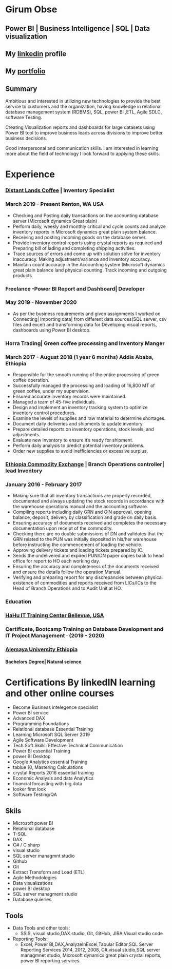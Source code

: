 

# Girum Obse
## Power BI | Business Intelligence | SQL | Data visualization
## My [linkedin](https://www.linkedin.com/in/girum-legese/) profile
## My [portfolio](https://ggithub2020.github.io/Ggithub2020-Ggithub2020-.github.io/)

## Summary

Ambitious and interested in utilizing new technologies to provide the best service to customers and the organization, having knowledge in relational database management system (RDBMS), SQL, power BI ,ETL, Agile SDLC, software Testing.

Creating Visualization reports and dashboards for large datasets using Power BI tool to improve business leads across divisions to improve better business decisions.

Good interpersonal and communication skills. I am interested in learning more about the field of technology I look forward to applying these skills.

# Experience 

### [Distant Lands Coffee](http://www.dlcoffee.com/) | Inventory Specialist

### March 2019 - Present Renton, WA USA

+ Checking and Posting daily transactions on the accounting database server (Microsoft dynamics Great plain)
+ Perform daily, weekly and monthly critical and cycle counts and analyze inventory reports in Microsoft dynamics great plain system balance.
+ Receiving and posting incoming goods on the database server.
+ Provide inventory control reports using crystal reports  as required and Preparing bill of lading and completing shipping activities.
+ Trace sources of errors and come up with solution solve for inventory inaccuracy. Making adjustment/variance and inventory accuracy.
+ Maintain count accuracy in the Accounting system (Microsoft dynamics great plain balance land physical counting. Track incoming and outgoing products
### Freelance  -Power BI Report and Dashboard| Developer
### May 2019 - November 2020

+ As per the business requirements and given assignments I worked on Connecting| Importing data| from different data sources(SQL server, csv files and excel) and transforming data for Developing visual reports, dashboards using Power BI desktop.

### Horra Trading| Green coffee processing and Inventory Manger
### March 2017 - August 2018 (1 year 6 months) Addis Ababa, Ethiopia

+ Responsible for the smooth running of the entire processing of green coffee operation.
+ Successfully managed the processing and loading of 16,800 MT of green coffee, under my supervision.
+ Ensured accurate inventory records were maintained.
+ Managed a team of 45-five individuals.
+ Design and implement an inventory tracking system to optimize inventory control procedures.
+ Examine the levels of supplies and raw material to determine shortages.
+ Document daily deliveries and shipments to update inventory.
+ Prepare detailed reports on inventory operations, stock levels, and adjustments.
+ Evaluate new inventory to ensure it’s ready for shipment.
+ Perform daily analysis to predict potential inventory problems.
+ Order new supplies to avoid inefficiencies or excessive surplus.
### [Ethiopia Commodity Exchange](http://www.ecx.com.et/) | Branch Operations controller| lead Inventory
### January 2016 - February 2017 
+ Making sure that all inventory transactions are properly recorded, documented and always updating the stock records in accordance with the warehouse operations manual and the accounting software.
+ Compiling reports including daily GRN and GIN approval, opening balance, deposit, delivery by classification and grade on daily basis.
+ Ensuring accuracy of documents received and completes the necessary documentation upon receipt of the commodity.
+ Checking there are no double submissions of DN and validates that the GRN related to the PUN was initially deposited in his/her warehouse before instructing the commencement of loading the vehicle.
+ Approving delivery tickets and loading tickets prepared by IC.
+ Sends the undelivered and expired PUN/DN paper copies back to head office for report to HO each working day.
+ Ensuring the accuracy and completeness of the documents received and ensure the details follow the operation Manual.
+ Verifying and preparing report for any discrepancies between physical existence of commodities and reports received from LICs/ICs to the Head of Branch Operations and to Audit Unit at HO.
### Education
### [HaHu IT Training Center Bellevue, USA](https://www.hahuit.com/)
### Certificate, Bootcamp Training on Database Development and IT Project Management · (2019 - 2020)
### [Alemaya University Ethiopia](https://www.haramaya.edu.et/)
#### Bachelors Degree| Natural science

# Certifications  By linkedIN learning and other online courses
+ Become Business intelegence specialist
+ Power BI service
+ Advanced DAX
+ Programming Foundations 
+ Relational database Essential Training
+ Learning Microsoft SQL Server 2019
+ Agile Software Development
+ Tech Soft Skills: Effective Technical Communication
+ Power BI essential Training
+ power BI Desktop
+ Google Analytics essential Training
+ tablue 10, Mastering Calculations
+ crystal Reports 2016 essential training
+ Economic Analysis and data Analytics
+ financial forcasting with big data
+ looker first look
+ Software Testing/QA
## Skils
+ Microsoft power BI
+ Relational database
+ T-SQL
+ DAX
+ C# / C sharp
+ visual studio
+ SQL server managmnt studio
+ Github
+ Git
+ Extract Transform and Load (ETL)
+ Agile Methodologies
+ Data visualizations
+ power BI desktop
+ SQL server managment studio
+ Database quieries
## Tools

+ Data Tools and other tools:  
  + SSIS,  visual studio,DAX studio, Git, GitHub, JIRA,Visual studio code
+ Reporting Tools: 
  + Excel, Power BI,DAX,AnalyzeInExcel,Tabular Editor,SQL Server Reporting Services 2014, 2012, 2008, C#,visual studio,SQL server managmnet studio, Microsoft dynamics great plain crystal reports, power BI reporting services.
















